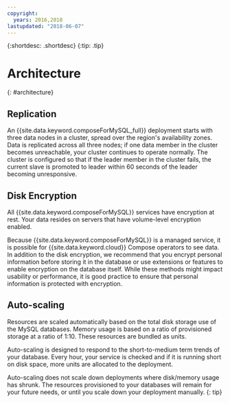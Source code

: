 ```yaml
---
copyright:
  years: 2016,2018
lastupdated: "2018-06-07"
---
```


{:shortdesc: .shortdesc}
{:tip: .tip}

# Architecture 
{: #architecture}

## Replication

An {{site.data.keyword.composeForMySQL_full}} deployment starts with three data nodes in a cluster, spread over the region's availability zones. Data is replicated across all three nodes; if one data member in the cluster becomes unreachable, your cluster continues to operate normally. The cluster is configured so that if the leader member in the cluster fails, the current slave is promoted to leader within 60 seconds of the leader becoming unresponsive. 

## Disk Encryption

All {{site.data.keyword.composeForMySQL}} services have encryption at rest. Your data resides on servers that have volume-level encryption enabled. 

Because {{site.data.keyword.composeForMySQL}} is a managed service, it is possible for {{site.data.keyword.cloud}} Compose operators to see data. In addition to the disk encryption, we recommend that you encrypt personal information before storing it in the database or use extensions or features to enable encryption on the database itself. While these methods might impact usability or performance, it is good practice to ensure that personal information is protected with encryption.

## Auto-scaling

Resources are scaled automatically based on the total disk storage use of the MySQL databases. Memory usage is based on a ratio of provisioned storage at a ratio of 1:10. These resources are bundled as units.

Auto-scaling is designed to respond to the short-to-medium term trends of your database. Every hour, your service is checked and if it is running short on disk space, more units are allocated to the deployment.

Auto-scaling does not scale down deployments where disk/memory usage has shrunk. The resources provisioned to your databases will remain for your future needs, or until you scale down your deployment manually.
{: tip}

